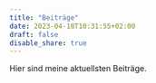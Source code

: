 ```yaml
---
title: "Beiträge"
date: 2023-04-18T10:31:55+02:00
draft: false
disable_share: true
---
```


Hier sind meine aktuellsten Beiträge.